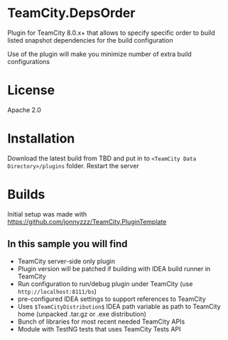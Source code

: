 TeamCity.DepsOrder
==================

Plugin for TeamCity 8.0.x+ that allows to specify specific order
to build listed snapshot dependencies for the build configuration

Use of the plugin will make you minimize number of extra build configurations


License
=======
Apache 2.0


Installation
============

Download the latest build from TBD and put in to ```<TeamCity Data Directory>/plugins``` folder. Restart the server


Builds
======


Initial setup was made with https://github.com/jonnyzzz/TeamCity.PluginTemplate

In this sample you will find
-----------------------------
- TeamCity server-side only plugin
- Plugin version will be patched if building with IDEA build runner in TeamCity
- Run configuration to run/debug plugin under TeamCity (use `http://localhost:8111/bs`)
- pre-configured IDEA settings to support references to TeamCity
- Uses `$TeamCityDistribution$` IDEA path variable as path to TeamCity home (unpacked .tar.gz or .exe distribution)
- Bunch of libraries for most recent needed TeamCity APIs
- Module with TestNG tests that uses TeamCity Tests API

